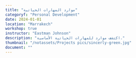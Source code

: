 ```yaml
---
title: "موارد المهارات الحياتية"
categoryf: "Personal Development"
date: 2024-01-01
location: "Marrakech"
workshop: true
instructor: "Eastman Johnson"
description: "اكتشف موارد للمهارات الحياتية الأساسية."
thumbnail: "/notassets/Projects pics/sincerly-green.jpg"
document: ""
---
```

